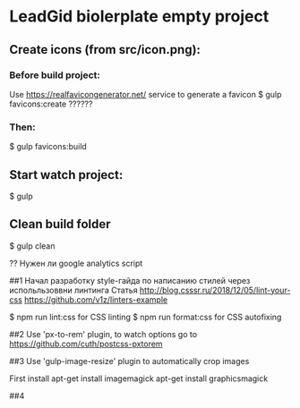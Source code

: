 # LeadGid biolerplate empty project

## Create icons (from src/icon.png):
### Before build project:
Use https://realfavicongenerator.net/ service to generate a favicon
$ gulp favicons:create ??????

### Then:
$ gulp favicons:build

## Start watch project:
$ gulp

## Clean build folder
$ gulp clean

?? Нужен ли google analytics script

##1
Начал разработку style-гайда по написанию стилей через испольльзоввни линтинга
Статья http://blog.csssr.ru/2018/12/05/lint-your-css
https://github.com/v1z/linters-example

$ npm run lint:css for CSS linting
$ npm run format:css for CSS autofixing

##2
Use 'px-to-rem' plugin, to watch options go to https://github.com/cuth/postcss-pxtorem

##3
Use 'gulp-image-resize' plugin to automatically crop images

First install
apt-get install imagemagick
apt-get install graphicsmagick

##4

